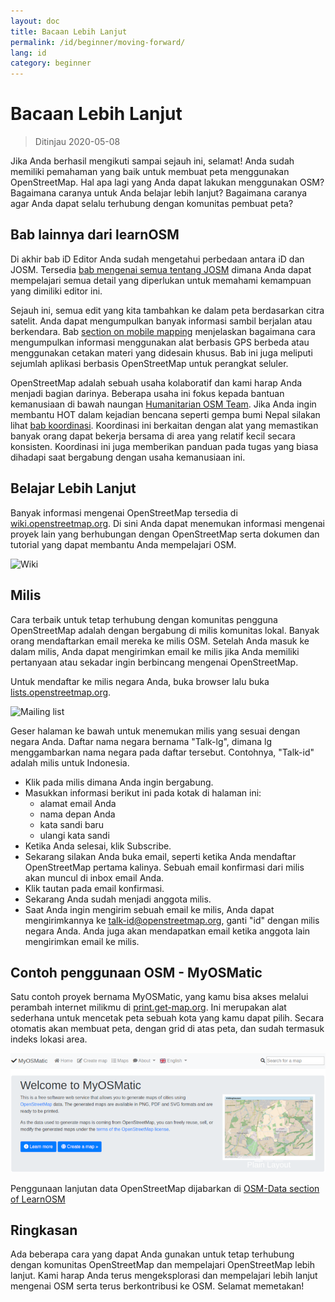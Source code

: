 ```yaml
---
layout: doc
title: Bacaan Lebih Lanjut
permalink: /id/beginner/moving-forward/
lang: id
category: beginner
---
```


Bacaan Lebih Lanjut
===============

> Ditinjau 2020-05-08  

Jika Anda berhasil mengikuti sampai sejauh ini, selamat! Anda sudah memiliki pemahaman yang baik untuk membuat peta menggunakan OpenStreetMap. Hal apa lagi yang Anda dapat lakukan menggunakan OSM? Bagaimana caranya untuk Anda belajar lebih lanjut? Bagaimana caranya agar Anda dapat selalu terhubung dengan komunitas pembuat peta?  

Bab lainnya dari learnOSM
---------------------------

Di akhir bab iD Editor Anda sudah mengetahui perbedaan antara iD dan JOSM. Tersedia [bab mengenai semua tentang JOSM](/en/josm/) dimana Anda dapat mempelajari semua detail yang diperlukan untuk memahami kemampuan yang dimiliki editor ini.  

Sejauh ini, semua edit yang kita tambahkan ke dalam peta berdasarkan citra satelit. Anda dapat mengumpulkan banyak informasi sambil berjalan atau berkendara. Bab [section on mobile mapping](/en/mobile-mapping/) menjelaskan bagaimana cara mengumpulkan informasi menggunakan alat berbasis GPS berbeda atau menggunakan cetakan materi yang didesain khusus. Bab ini juga meliputi sejumlah aplikasi berbasis OpenStreetMap untuk perangkat seluler.  

OpenStreetMap adalah sebuah usaha kolaboratif dan kami harap Anda menjadi bagian darinya. Beberapa usaha ini fokus kepada bantuan kemanusiaan di bawah naungan [Humanitarian OSM Team](http://hotosm.org). Jika Anda ingin membantu HOT dalam kejadian bencana seperti gempa bumi Nepal silakan lihat [bab koordinasi](/en/coordination/). Koordinasi ini berkaitan dengan alat yang memastikan banyak orang dapat bekerja bersama di area yang relatif kecil secara konsisten. Koordinasi ini juga memberikan panduan pada tugas yang biasa dihadapi saat bergabung dengan usaha kemanusiaan ini.  


Belajar Lebih Lanjut
----------

Banyak informasi mengenai OpenStreetMap tersedia di [wiki.openstreetmap.org](http://wiki.openstreetmap.org/). Di sini Anda dapat menemukan informasi mengenai proyek lain yang berhubungan dengan OpenStreetMap serta dokumen dan tutorial yang dapat membantu Anda mempelajari OSM.  

![Wiki][]

<!-- also more info on this site once it is prepared -->

Milis
------------

Cara terbaik untuk tetap terhubung dengan komunitas pengguna OpenStreetMap adalah dengan bergabung di milis komunitas lokal. Banyak orang mendaftarkan email mereka ke milis OSM. Setelah Anda masuk ke dalam milis, Anda dapat mengirimkan email ke milis jika Anda memiliki pertanyaan atau sekadar ingin berbincang mengenai OpenStreetMap.  

Untuk mendaftar ke milis negara Anda, buka browser lalu buka [lists.openstreetmap.org](http://lists.openstreetmap.org/).  

![Mailing list][]

Geser halaman ke bawah untuk menemukan milis yang sesuai dengan negara Anda. Daftar nama negara bernama "Talk-lg", dimana lg menggambarkan nama negara pada daftar tersebut. Contohnya, "Talk-id" adalah milis untuk Indonesia.  

- Klik pada milis dimana Anda ingin bergabung.  
- Masukkan informasi berikut ini pada kotak di halaman ini:  
    +  alamat email Anda  
    +  nama depan Anda  
    +  kata sandi baru  
    +  ulangi kata sandi  
- Ketika Anda selesai, klik Subscribe.
- Sekarang silakan Anda buka email, seperti ketika Anda mendaftar OpenStreetMap pertama kalinya. Sebuah email konfirmasi dari milis akan muncul di inbox email Anda.  
- Klik tautan pada email konfirmasi.  
- Sekarang Anda sudah menjadi anggota milis.  
- Saat Anda ingin mengirim sebuah email ke milis, Anda dapat mengirimkannya ke [talk-id@openstreetmap.org](mailto:talk-id@openstreetmap.org), ganti "id" dengan milis negara Anda. Anda juga akan mendapatkan email ketika anggota lain mengirimkan email ke milis.  


Contoh penggunaan OSM - MyOSMatic
----------

Satu contoh proyek bernama MyOSMatic, yang kamu bisa akses melalui perambah internet milikmu di [print.get-map.org](https://print.get-map.org/). Ini merupakan alat sederhana untuk mencetak peta sebuah kota yang kamu dapat pilih. Secara otomatis akan membuat peta, dengan grid di atas peta, dan sudah termasuk indeks lokasi area.

![MyOSMatic][]


Penggunaan lanjutan data OpenStreetMap dijabarkan di [OSM-Data section of LearnOSM](/id/osm-data/)


Ringkasan
-------

Ada beberapa cara yang dapat Anda gunakan untuk tetap terhubung dengan komunitas OpenStreetMap dan mempelajari OpenStreetMap lebih lanjut. Kami harap Anda terus mengeksplorasi dan mempelajari lebih lanjut mengenai OSM serta terus berkontribusi ke OSM. Selamat memetakan!


[MyOSMatic]: /images/beginner/myosmatic-homepage.png
[Wiki]: /images/beginner/osm-wiki.png
[Mailing list]: /images/beginner/osm-mailing-lists.png